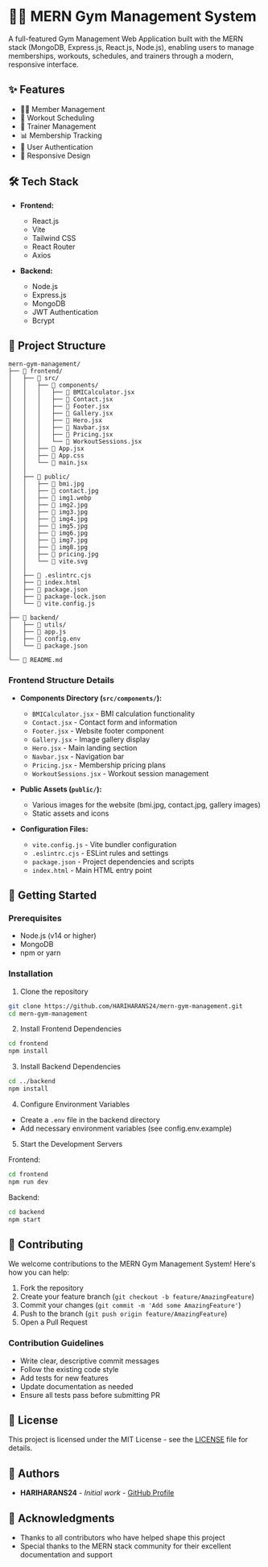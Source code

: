 # 🏋️‍♂️ MERN Gym Management System

A full-featured Gym Management Web Application built with the MERN stack (MongoDB, Express.js, React.js, Node.js), enabling users to manage memberships, workouts, schedules, and trainers through a modern, responsive interface.

## ✨ Features
- 🏋️‍♂️ Member Management
- 📅 Workout Scheduling
- 💪 Trainer Management
- 📊 Membership Tracking
- 🔐 User Authentication
- 📱 Responsive Design

## 🛠 Tech Stack
- **Frontend:**
  - React.js
  - Vite
  - Tailwind CSS
  - React Router
  - Axios

- **Backend:**
  - Node.js
  - Express.js
  - MongoDB
  - JWT Authentication
  - Bcrypt

## 📁 Project Structure
```
mern-gym-management/
├── 📂 frontend/
│   ├── 📂 src/
│   │   ├── 📂 components/
│   │   │   ├── 📄 BMICalculator.jsx
│   │   │   ├── 📄 Contact.jsx
│   │   │   ├── 📄 Footer.jsx
│   │   │   ├── 📄 Gallery.jsx
│   │   │   ├── 📄 Hero.jsx
│   │   │   ├── 📄 Navbar.jsx
│   │   │   ├── 📄 Pricing.jsx
│   │   │   └── 📄 WorkoutSessions.jsx
│   │   ├── 📄 App.jsx
│   │   ├── 📄 App.css
│   │   └── 📄 main.jsx
│   │
│   ├── 📂 public/
│   │   ├── 📄 bmi.jpg
│   │   ├── 📄 contact.jpg
│   │   ├── 📄 img1.webp
│   │   ├── 📄 img2.jpg
│   │   ├── 📄 img3.jpg
│   │   ├── 📄 img4.jpg
│   │   ├── 📄 img5.jpg
│   │   ├── 📄 img6.jpg
│   │   ├── 📄 img7.jpg
│   │   ├── 📄 img8.jpg
│   │   ├── 📄 pricing.jpg
│   │   └── 📄 vite.svg
│   │
│   ├── 📄 .eslintrc.cjs
│   ├── 📄 index.html
│   ├── 📄 package.json
│   ├── 📄 package-lock.json
│   └── 📄 vite.config.js
│
├── 📂 backend/
│   ├── 📂 utils/
│   ├── 📄 app.js
│   ├── 📄 config.env
│   └── 📄 package.json
│
└── 📄 README.md
```

### Frontend Structure Details
- **Components Directory (`src/components/`):**
  - `BMICalculator.jsx` - BMI calculation functionality
  - `Contact.jsx` - Contact form and information
  - `Footer.jsx` - Website footer component
  - `Gallery.jsx` - Image gallery display
  - `Hero.jsx` - Main landing section
  - `Navbar.jsx` - Navigation bar
  - `Pricing.jsx` - Membership pricing plans
  - `WorkoutSessions.jsx` - Workout session management

- **Public Assets (`public/`):**
  - Various images for the website (bmi.jpg, contact.jpg, gallery images)
  - Static assets and icons

- **Configuration Files:**
  - `vite.config.js` - Vite bundler configuration
  - `.eslintrc.cjs` - ESLint rules and settings
  - `package.json` - Project dependencies and scripts
  - `index.html` - Main HTML entry point

## 🚀 Getting Started

### Prerequisites
- Node.js (v14 or higher)
- MongoDB
- npm or yarn

### Installation

1. Clone the repository
```bash
git clone https://github.com/HARIHARANS24/mern-gym-management.git
cd mern-gym-management
```

2. Install Frontend Dependencies
```bash
cd frontend
npm install
```

3. Install Backend Dependencies
```bash
cd ../backend
npm install
```

4. Configure Environment Variables
- Create a `.env` file in the backend directory
- Add necessary environment variables (see config.env.example)

5. Start the Development Servers

Frontend:
```bash
cd frontend
npm run dev
```

Backend:
```bash
cd backend
npm start
```

## 🤝 Contributing

We welcome contributions to the MERN Gym Management System! Here's how you can help:

1. Fork the repository
2. Create your feature branch (`git checkout -b feature/AmazingFeature`)
3. Commit your changes (`git commit -m 'Add some AmazingFeature'`)
4. Push to the branch (`git push origin feature/AmazingFeature`)
5. Open a Pull Request

### Contribution Guidelines
- Write clear, descriptive commit messages
- Follow the existing code style
- Add tests for new features
- Update documentation as needed
- Ensure all tests pass before submitting PR

## 📝 License

This project is licensed under the MIT License - see the [LICENSE](LICENSE) file for details.

## 👥 Authors

- **HARIHARANS24** - *Initial work* - [GitHub Profile](https://github.com/HARIHARANS24)

## 🙏 Acknowledgments

- Thanks to all contributors who have helped shape this project
- Special thanks to the MERN stack community for their excellent documentation and support 
